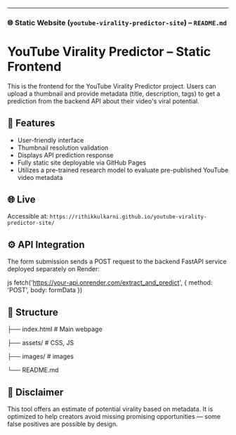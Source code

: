 
---

### 🌐 Static Website (`youtube-virality-predictor-site`) – `README.md`

# YouTube Virality Predictor – Static Frontend

This is the frontend for the YouTube Virality Predictor project. Users can upload a thumbnail and provide metadata (title, description, tags) to get a prediction from the backend API about their video's viral potential.

## 🌟 Features

- User-friendly interface
- Thumbnail resolution validation
- Displays API prediction response
- Fully static site deployable via GitHub Pages
- Utilizes a pre-trained research model to evaluate pre-published YouTube video metadata

## 🌐 Live

Accessible at: `https://rithikkulkarni.github.io/youtube-virality-predictor-site/`

## ⚙️ API Integration

The form submission sends a POST request to the backend FastAPI service deployed separately on Render:

js
fetch('https://your-api.onrender.com/extract_and_predict', {
  method: 'POST',
  body: formData
})

## 📁 Structure

├── index.html          # Main webpage

├── assets/             # CSS, JS

├── images/             # images

└── README.md

## 📌 Disclaimer

This tool offers an estimate of potential virality based on metadata. It is optimized to help creators avoid missing promising opportunities — some false positives are possible by design.
